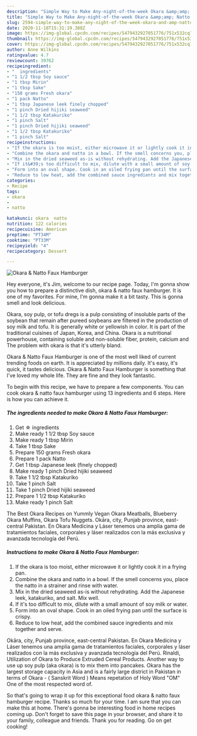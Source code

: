 ```yaml
---
description: "Simple Way to Make Any-night-of-the-week Okara &amp;amp; Natto Faux Hamburger"
title: "Simple Way to Make Any-night-of-the-week Okara &amp;amp; Natto Faux Hamburger"
slug: 2594-simple-way-to-make-any-night-of-the-week-okara-and-amp-natto-faux-hamburger
date: 2020-11-18T15:31:19.388Z
image: https://img-global.cpcdn.com/recipes/5479432927051776/751x532cq70/okara-natto-faux-hamburger-recipe-main-photo.jpg
thumbnail: https://img-global.cpcdn.com/recipes/5479432927051776/751x532cq70/okara-natto-faux-hamburger-recipe-main-photo.jpg
cover: https://img-global.cpcdn.com/recipes/5479432927051776/751x532cq70/okara-natto-faux-hamburger-recipe-main-photo.jpg
author: Anne Wilkins
ratingvalue: 4.7
reviewcount: 39762
recipeingredient:
- "  ingredients"
- "1 1/2 tbsp Soy sauce"
- "1 tbsp Mirin"
- "1 tbsp Sake"
- "150 grams Fresh okara"
- "1 pack Natto"
- "1 tbsp Japanese leek finely chopped"
- "1 pinch Dried hijiki seaweed"
- "1 1/2 tbsp Katakuriko"
- "1 pinch Salt"
- "1 pinch Dried hijiki seaweed"
- "1 1/2 tbsp Katakuriko"
- "1 pinch Salt"
recipeinstructions:
- "If the okara is too moist, either microwave it or lightly cook it in a frying pan."
- "Combine the okara and natto in a bowl. If the smell concerns you, place the natto in a strainer and rinse with water."
- "Mix in the dried seaweed as-is without rehydrating. Add the Japanese leek, katakuriko, and salt. Mix well."
- "If it&#39;s too difficult to mix, dilute with a small amount of soy milk or water."
- "Form into an oval shape. Cook in an oiled frying pan until the surface is crispy."
- "Reduce to low heat, add the combined sauce ingredients and mix together and serve."
categories:
- Recipe
tags:
- okara
- 
- natto

katakunci: okara  natto 
nutrition: 122 calories
recipecuisine: American
preptime: "PT34M"
cooktime: "PT33M"
recipeyield: "4"
recipecategory: Dessert

---
```



![Okara &amp; Natto Faux Hamburger](https://img-global.cpcdn.com/recipes/5479432927051776/751x532cq70/okara-natto-faux-hamburger-recipe-main-photo.jpg)

Hey everyone, it's Jim, welcome to our recipe page. Today, I'm gonna show you how to prepare a distinctive dish, okara &amp; natto faux hamburger. It is one of my favorites. For mine, I'm gonna make it a bit tasty. This is gonna smell and look delicious.

Okara, soy pulp, or tofu dregs is a pulp consisting of insoluble parts of the soybean that remain after pureed soybeans are filtered in the production of soy milk and tofu. It is generally white or yellowish in color. It is part of the traditional cuisines of Japan, Korea, and China. Okara is a nutritional powerhouse, containing soluble and non-soluble fiber, protein, calcium and The problem with okara is that it&#39;s utterly bland.

Okara &amp; Natto Faux Hamburger is one of the most well liked of current trending foods on earth. It is appreciated by millions daily. It's easy, it's quick, it tastes delicious. Okara &amp; Natto Faux Hamburger is something that I've loved my whole life. They are fine and they look fantastic.


To begin with this recipe, we have to prepare a few components. You can cook okara &amp; natto faux hamburger using 13 ingredients and 6 steps. Here is how you can achieve it.

<!--inarticleads1-->

##### The ingredients needed to make Okara &amp; Natto Faux Hamburger:

1. Get  ☆ ingredients
1. Make ready 1 1/2 tbsp Soy sauce
1. Make ready 1 tbsp Mirin
1. Take 1 tbsp Sake
1. Prepare 150 grams Fresh okara
1. Prepare 1 pack Natto
1. Get 1 tbsp Japanese leek (finely chopped)
1. Make ready 1 pinch Dried hijiki seaweed
1. Take 1 1/2 tbsp Katakuriko
1. Take 1 pinch Salt
1. Take 1 pinch Dried hijiki seaweed
1. Prepare 1 1/2 tbsp Katakuriko
1. Make ready 1 pinch Salt


The Best Okara Recipes on Yummly Vegan Okara Meatballs, Blueberry Okara Muffins, Okara Tofu Nuggets. Okāra, city, Punjab province, east-central Pakistan. En Okara Medicina y Láser tenemos una amplia gama de tratamientos faciales, corporales y láser realizados con la más exclusiva y avanzada tecnología del Perú. 

<!--inarticleads2-->

##### Instructions to make Okara &amp; Natto Faux Hamburger:

1. If the okara is too moist, either microwave it or lightly cook it in a frying pan.
1. Combine the okara and natto in a bowl. If the smell concerns you, place the natto in a strainer and rinse with water.
1. Mix in the dried seaweed as-is without rehydrating. Add the Japanese leek, katakuriko, and salt. Mix well.
1. If it&#39;s too difficult to mix, dilute with a small amount of soy milk or water.
1. Form into an oval shape. Cook in an oiled frying pan until the surface is crispy.
1. Reduce to low heat, add the combined sauce ingredients and mix together and serve.


Okāra, city, Punjab province, east-central Pakistan. En Okara Medicina y Láser tenemos una amplia gama de tratamientos faciales, corporales y láser realizados con la más exclusiva y avanzada tecnología del Perú. Rinaldi, Utilization of Okara to Produce Extruded Cereal Products. Another way to use up soy pulp (aka okara) is to mix them into pancakes. Okara has the largest storage capacity in Asia and is a fairly large district in Pakistan in terms of Okara - ( Sanskrit Word ) Means repetation of Holy Word &#34;OM&#34; One of the most respected word of. 

So that's going to wrap it up for this exceptional food okara &amp; natto faux hamburger recipe. Thanks so much for your time. I am sure that you can make this at home. There's gonna be interesting food in home recipes coming up. Don't forget to save this page in your browser, and share it to your family, colleague and friends. Thank you for reading. Go on get cooking!
